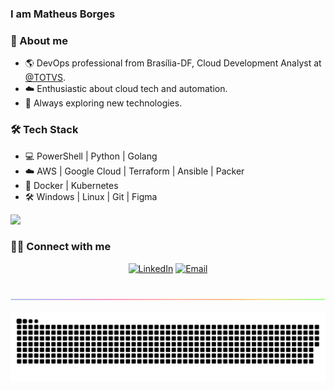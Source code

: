 ### I am Matheus Borges

### 🧙 About me

* 🌎 DevOps professional from Brasília-DF, Cloud Development Analyst at <a href="https://www.totvs.com" target="_blank">@TOTVS</a>.
* ☁️ Enthusiastic about cloud tech and automation.
* 🚀 Always exploring new technologies.

### 🛠 Tech Stack

* 💻 PowerShell | Python | Golang
* ☁️ AWS | Google Cloud | Terraform | Ansible | Packer
* 🐳 Docker | Kubernetes
* 🛠️ Windows | Linux | Git | Figma

<img src="https://github-stats.omsimos.com/_next/image?url=https%3A%2F%2Fgithub-readme-streak-stats.herokuapp.com%2F%3Fuser%3Dleerob%26theme%3Dblue-green%26hide_border%3Dtrue&w=640&q=75">

### 🤝🏻 Connect with me

<p align="center">
<a href="https://www.linkedin.com/in/mattborgesdev/"><img alt="LinkedIn" src="https://img.shields.io/badge/LinkedIn-Matheus%20Borges-blue?style=flat-square&logo=linkedin"></a>
<a href="mailto:mattborgesdev@gmail.com"><img alt="Email" src="https://img.shields.io/badge/Email-mattborgesdev@gmail.com-blue?style=flat-square&logo=gmail"></a>
</p>

<br/>

<img align="center" src="https://github.com/mattborgesdev/mattborgesdev/blob/main/images/rainbow-line.png">

![snake game](https://github.com/mattborgesdev/mattborgesdev/blob/main/animations/github-contribution-grid-snake.svg)
